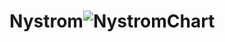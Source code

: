 # Nystrom![NystromChart](https://github.com/PolymorphicFire/Nystrom/assets/73192474/3adeeb2d-cd7c-4f5a-81ed-8f1a615e1c5c)

